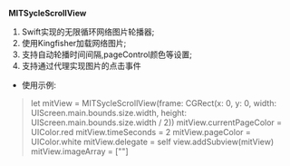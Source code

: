  **MITSycleScrollView** 
1. Swift实现的无限循环网络图片轮播器;
2. 使用Kingfisher加载网络图片;
3. 支持自动轮播时间间隔,pageControl颜色等设置;
4. 支持通过代理实现图片的点击事件
- 使用示例:


> let mitView = MITSycleScrollView(frame: CGRect(x: 0, y: 0, width: UIScreen.main.bounds.size.width, height: UIScreen.main.bounds.size.width / 2))
>         mitView.currentPageColor = UIColor.red
>         mitView.timeSeconds = 2
>         mitView.pageColor = UIColor.white
>         mitView.delegate = self
>         view.addSubview(mitView)
>         mitView.imageArray = [""]
